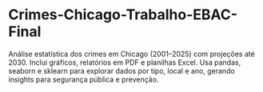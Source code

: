 # Crimes-Chicago-Trabalho-EBAC-Final
 Análise estatística dos crimes em Chicago (2001–2025) com projeções até 2030. Inclui gráficos, relatórios em PDF e planilhas Excel. Usa pandas, seaborn e sklearn para explorar dados por tipo, local e ano, gerando insights para segurança pública e prevenção.

